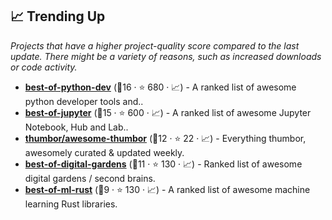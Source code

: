 ## 📈 Trending Up

_Projects that have a higher project-quality score compared to the last update. There might be a variety of reasons, such as increased downloads or code activity._

- <b><a href="https://github.com/ml-tooling/best-of-python-dev">best-of-python-dev</a></b> (🥇16 ·  ⭐ 680 · 📈) - A ranked list of awesome python developer tools and.. <code><img src="https://www.python.org/static/favicon.ico" style="display:inline;" width="13" height="13"></code>
- <b><a href="https://github.com/ml-tooling/best-of-jupyter">best-of-jupyter</a></b> (🥈15 ·  ⭐ 600 · 📈) - A ranked list of awesome Jupyter Notebook, Hub and Lab.. <code><img src="https://www.python.org/static/favicon.ico" style="display:inline;" width="13" height="13"></code>
- <b><a href="https://github.com/thumbor/awesome-thumbor">thumbor/awesome-thumbor</a></b> (🥇12 ·  ⭐ 22 · 📈) - Everything thumbor, awesomely curated & updated weekly.
- <b><a href="https://github.com/lyz-code/best-of-digital-gardens">best-of-digital-gardens</a></b> (🥇11 ·  ⭐ 130 · 📈) - Ranked list of awesome digital gardens / second brains.
- <b><a href="https://github.com/e-tornike/best-of-ml-rust">best-of-ml-rust</a></b> (🥉9 ·  ⭐ 130 · 📈) - A ranked list of awesome machine learning Rust libraries.

